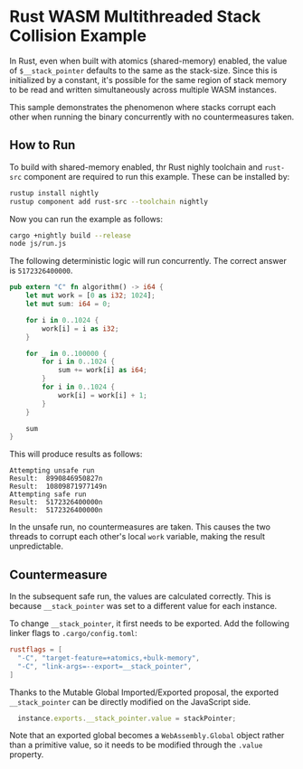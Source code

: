 # Rust WASM Multithreaded Stack Collision Example

In Rust, even when built with atomics (shared-memory) enabled, the value of `$__stack_pointer` defaults to the same as the stack-size. Since this is initialized by a constant, it's possible for the same region of stack memory to be read and written simultaneously across multiple WASM instances.

This sample demonstrates the phenomenon where stacks corrupt each other when running the binary concurrently with no countermeasures taken.

## How to Run

To build with shared-memory enabled, thr Rust nighly toolchain and `rust-src` component are required to run this example.
These can be installed by:

```sh
rustup install nightly
rustup component add rust-src --toolchain nightly
```

Now you can run the example as follows:

```sh
cargo +nightly build --release
node js/run.js
```

The following deterministic logic will run concurrently. The correct answer is `5172326400000`.

```rs
pub extern "C" fn algorithm() -> i64 {
    let mut work = [0 as i32; 1024];
    let mut sum: i64 = 0;

    for i in 0..1024 {
        work[i] = i as i32;
    }

    for _ in 0..100000 {
        for i in 0..1024 {
            sum += work[i] as i64;
        }
        for i in 0..1024 {
            work[i] = work[i] + 1;
        }
    }

    sum
}
```

This will produce results as follows:

```
Attempting unsafe run
Result:  8990846950827n
Result:  10809871977149n
Attempting safe run
Result:  5172326400000n
Result:  5172326400000n
```

In the unsafe run, no countermeasures are taken. This causes the two threads to corrupt each other's local `work` variable, making the result unpredictable.

## Countermeasure

In the subsequent safe run, the values are calculated correctly. This is because `__stack_pointer` was set to a different value for each instance.

To change `__stack_pointer`, it first needs to be exported.
Add the following linker flags to `.cargo/config.toml`:

```toml
rustflags = [
  "-C", "target-feature=+atomics,+bulk-memory",
  "-C", "link-args=--export=__stack_pointer",
]
```

Thanks to the Mutable Global Imported/Exported proposal, the exported `__stack_pointer` can be directly modified on the JavaScript side.

```javascript
  instance.exports.__stack_pointer.value = stackPointer;
```

Note that an exported global becomes a `WebAssembly.Global` object rather than a primitive value, so it needs to be modified through the `.value` property.